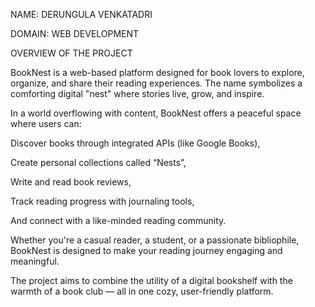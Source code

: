 NAME: DERUNGULA VENKATADRI

DOMAIN: WEB DEVELOPMENT

OVERVIEW OF THE PROJECT

BookNest is a web-based platform designed for book lovers to explore, organize, and share their reading experiences. The name symbolizes a comforting digital "nest" where stories live, grow, and inspire.

In a world overflowing with content, BookNest offers a peaceful space where users can:

Discover books through integrated APIs (like Google Books),

Create personal collections called “Nests”,

Write and read book reviews,

Track reading progress with journaling tools,

And connect with a like-minded reading community.

Whether you're a casual reader, a student, or a passionate bibliophile, BookNest is designed to make your reading journey engaging and meaningful.

The project aims to combine the utility of a digital bookshelf with the warmth of a book club — all in one cozy, user-friendly platform.
